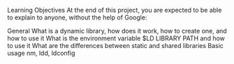 Learning Objectives
At the end of this project, you are expected to be able to explain to anyone, without the help of Google:

General
What is a dynamic library, how does it work, how to create one, and how to use it
What is the environment variable $LD LIBRARY PATH and how to use it
What are the differences between static and shared libraries
Basic usage nm, ldd, ldconfig
